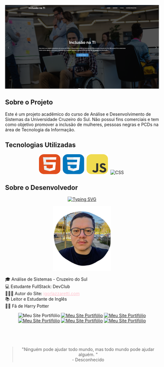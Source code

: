 ##

<div align="center">
   <img width="810" src="./assets/img/readme.png">
</div>

## Sobre o Projeto

Este é um projeto acadêmico do curso de Análise e Desenvolvimento de Sistemas da Universidade Cruzeiro do Sul. Não possui fins comerciais e tem como objetivo promover a inclusão de mulheres, pessoas negras e PCDs na área de Tecnologia da Informação.

## Tecnologias Utilizadas

<div align="center">
  <img src="https://github.com/tandpfun/skill-icons/raw/main/icons/HTML.svg" title="HTML" alt="HTML" width="70" height="65"/>&nbsp;
  <img src="https://github.com/tandpfun/skill-icons/raw/main/icons/CSS.svg" title="CSS" alt="CSS" width="70" height="65"/>&nbsp;
  <img src="https://raw.githubusercontent.com/tandpfun/skill-icons/65dea6c4eaca7da319e552c09f4cf5a9a8dab2c8/icons/JavaScript.svg" title="JS" alt="JS" width="70" height="65"/>&nbsp;
  <img src="https://uxwing.com/wp-content/themes/uxwing/download/brands-and-social-media/claude-ai-icon.png" title="CSS" alt="CSS" width="70" height="65"/>&nbsp;
</div>


## Sobre o Desenvolvedor
<div align="center">

[![Typing SVG](https://readme-typing-svg.herokuapp.com?font=Poppins&weight=600&size=30&duration=3000&pause=700&color=8051d6&center=true&vCenter=true&random=false&width=490&height=55&lines=Ol%C3%A1!+%F0%9F%99%8B%E2%80%8D%E2%99%82%EF%B8%8F+Meu+nome+%C3%A9+Igor;Hello!+%F0%9F%91%8B+My+name+is+Igor)](https://git.io/typing-svg)

<img src="./assets/img/perfil.png" width="190">

</div>

🎓 Análise de Sistemas - Cruzeiro do Sul <br>
💻 Estudante FullStack: DevClub <br>
👩🏻‍💻 Autor do Site: <a href="https://igorlazzaretti.com/" style="color:pink">igorlazzaretti.com</a> <br>
📚 Leitor e Estudante de Inglês <br>
🧙‍♂️ Fã de Harry Potter  <br>

<div align="center" >
<img src="https://img.shields.io/badge/website-000000?style=for-the-badge&logo=About.me&logoColor=white" title="Meu Site Portifólio" alt="Meu Site Portifólio" width="110" height="27"/>
<a href="https://www.linkedin.com/in/igorlazzaretti/"><img src="https://img.shields.io/badge/LinkedIn-0077B5?style=for-the-badge&logo=linkedin&logoColor=white" title="Meu Site Portifólio" alt="Meu Site Portifólio" width="110" height="26"/></a>
<a href="https://www.instagram.com/dev.igorlzzrtt/"><img src="https://img.shields.io/badge/Instagram-E4405F?style=for-the-badge&logo=instagram&logoColor=white" title="Meu Site Portifólio" alt="Meu Site Portifólio" width="110" height="25"/></a>
<a href="https://api.whatsapp.com/send/?phone=5554999489840&text&type=phone_number&app_absent=0"><img src="https://img.shields.io/badge/WhatsApp-25D366?style=for-the-badge&logo=whatsapp&logoColor=white" title="Meu Site Portifólio" alt="Meu Site Portifólio" width="110" height="26"/></a>
<a href="https://www.youtube.com/@idLazzaretti/streams"><img src="https://img.shields.io/badge/YouTube-FF0000?style=for-the-badge&logo=youtube&logoColor=white" title="Meu Site Portifólio" alt="Meu Site Portifólio" width="110" height="26"/></a>
<a href="https://linktr.ee/dev.igorlzzrtt"><img src="https://img.shields.io/badge/linktree-39E09B?style=for-the-badge&logo=linktree&logoColor=white" title="Meu Site Portifólio" alt="Meu Site Portifólio" width="110" height="26"/></a>


</div>

##

<br> <br>

<div align="center">

> "Ninguém pode ajudar todo mundo, mas todo mundo pode ajudar alguém. " <br> - Desconhecido

</div>

<!-- Commit

:wheelchair: Inclusão na TI
[seu-texto-aqui]

 -->
